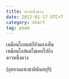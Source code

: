 ```yaml
---
title: ดาวหนึ่งดวง
date: 2012-01-17 UTC+7
category: short
tag: poem
---
```


เหมือนไกลแต่ก็ยังมองเห็น  
เหมือนใกล้แต่ไม่เคยไปถึง  
ดาวหนึ่งดวง  

(อุทยานแห่งชาตินันทบุรี)
